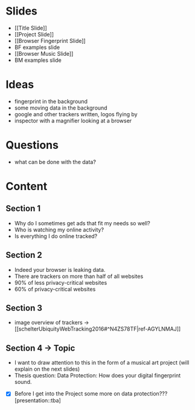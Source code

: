 # Slides

- [[Title Slide]]
- [[Project Slide]]
- [[Browser Fingerprint Slide]]
- BF examples slide
- [[Browser Music Slide]]
- BM examples slide

# Ideas

- fingerprint in the background
- some moving data in the background
- google and other trackers written, logos flying by
- inspector with a magnifier looking at a browser

# Questions

- what can be done with the data?

# Content

## Section 1

- Why do I sometimes get ads that fit my needs so well?
- Who is watching my online activity?
- Is everything I do online tracked?

## Section 2

- Indeed your browser is leaking data.
- There are trackers on more than half of all websites
- 90% of less privacy-critical websites
- 60% of privacy-critical websites

## Section 3

- image overview of trackers -> [[schelterUbiquityWebTracking2016#^N4ZS78TF|ref-AGYLNMAJ]] 

## Section 4 -> Topic

- I want to draw attention to this in the form of a musical art project (will explain on the next slides)
- Thesis question: Data Protection: How does your digital fingerprint sound.


- [x] Before I get into the Project some more on data protection??? [presentation::tba] 